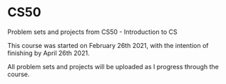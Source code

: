 # CS50
Problem sets and projects from CS50 - Introduction to CS

This course was started on February 26th 2021, with the intention of finishing by April 26th 2021. 

All problem sets and projects will be uploaded as I progress through the course.
